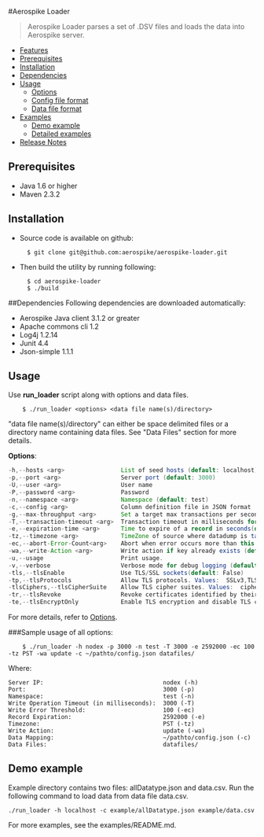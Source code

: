 #Aerospike Loader
> Aerospike Loader parses a set of .DSV files and loads the data into Aerospike server.

- [Features](doc/features.md)
- [Prerequisites](#Prerequisites)
- [Installation](#Installation)
- [Dependencies](#Dependencies)
- [Usage](#Usage)
    - [Options](doc/options.md)
    - [Config file format](doc/configformat.md)
    - [Data file format](doc/datafileformat.md)
- [Examples](doc/examples.md)
    - [Demo example](#demoexample)
    - [Detailed examples](doc/examples.md)
- [Release Notes](doc/releasenotes.md)

<a name="Prerequisites"></a>
## Prerequisites
* Java 1.6 or higher
* Maven 2.3.2

<a name="Installation"></a>
## Installation
* Source code is available on github:

        $ git clone git@github.com:aerospike/aerospike-loader.git

* Then build the utility by running following:

        $ cd aerospike-loader
        $ ./build

<a name="Dependencies"></a>
##Dependencies
Following dependencies are downloaded automatically:
* Aerospike Java client 3.1.2 or greater
* Apache commons cli 1.2
* Log4j 1.2.14
* Junit 4.4
* Json-simple 1.1.1

<a name="Usage"></a>
## Usage
Use **run_loader** script along with options and data files.  
    
        $ ./run_loader <options> <data file name(s)/directory>

"data file name(s)/directory" can either be space delimited files or a directory name containing data files. See "Data Files" section for more details.

__Options__:

``` java
-h,--hosts <arg>      			List of seed hosts (default: localhost)
-p,--port <arg>      			Server port (default: 3000)
-U,--user <arg>                 User name
-P,--password <arg>             Password
-n,--namespace <arg> 			Namespace (default: test)
-c,--config <arg>   			Column definition file in JSON format
-g,--max-throughput <arg>       Set a target max transactions per second for the loader.
-T,--transaction-timeout <arg>	Transaction timeout in milliseconds for write (default: no timeout)
-e,--expiration-time <arg>		Time to expire of a record in seconds(default: never expire)
-tz,--timezone <arg>			TimeZone of source where datadump is taken (default: local timeZone)
-ec,--abort-Error-Count<arg>	Abort when error occurs more than this value(default: 0(don't abort))
-wa,--write-Action <arg>		Write action if key already exists (default: update)
-u,--usage           			Print usage.
-v,--verbose					Verbose mode for debug logging (default: INFO)
-tls,--tlsEnable                Use TLS/SSL sockets(default: False)
-tp,--tlsProtocols              Allow TLS protocols. Values:  SSLv3,TLSv1,TLSv1.1,TLSv1.2 separated by comma (default: TLSv1.2)
-tlsCiphers,--tlsCipherSuite    Allow TLS cipher suites. Values:  cipher names defined by JVM separated by comma (default: null (default cipher list provided by JVM))
-tr,--tlsRevoke                 Revoke certificates identified by their serial number. Values:  serial numbers separated by comma (default: null (Do not revoke certificates))
-te,--tlsEncryptOnly            Enable TLS encryption and disable TLS certificate validation
```

For more details, refer to [Options](doc/options.md).

###Sample usage of all options:

        $ ./run_loader -h nodex -p 3000 -n test -T 3000 -e 2592000 -ec 100 -tz PST -wa update -c ~/pathto/config.json datafiles/

Where:

```
Server IP:                                  nodex (-h)
Port:                                       3000 (-p)
Namespace:                                  test (-n) 
Write Operation Timeout (in milliseconds):  3000 (-T)
Write Error Threshold:                      100 (-ec)
Record Expiration:                          2592000 (-e)
Timezone:                                   PST (-tz)
Write Action:                               update (-wa) 
Data Mapping:                               ~/pathto/config.json (-c)
Data Files:                                 datafiles/
```

<a name="demoexample"></a>
## Demo example
Example directory contains two files: allDatatype.json and data.csv. Run the following command to load data from data file data.csv.

    ./run_loader -h localhost -c example/allDatatype.json example/data.csv

For more examples, see the examples/README.md.
